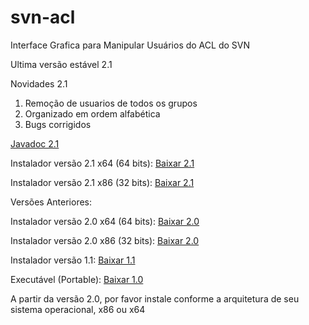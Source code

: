 # svn-acl
Interface Grafica para Manipular Usuários do ACL do SVN

Ultima versão estável 2.1

Novidades 2.1
 1. Remoção de usuarios de todos os grupos
 2. Organizado em ordem alfabética
 3. Bugs corrigidos
 
[Javadoc 2.1](https://rawgit.com/Lhuckaz/svn-acl/v.2.1/svn-acl/doc/index.html)

Instalador versão 2.1 x64 (64 bits): 
[Baixar 2.1](https://github.com/Lhuckaz/svn-acl/blob/v.2.1/svn-acl-2.1_x64.exe?raw=true)

Instalador versão 2.1 x86 (32 bits): 
[Baixar 2.1](https://github.com/Lhuckaz/svn-acl/blob/v.2.1/svn-acl-2.1_x86.exe?raw=true)

Versões Anteriores:

Instalador versão 2.0 x64 (64 bits): 
[Baixar 2.0](https://github.com/Lhuckaz/svn-acl/blob/v.2.0/svn-acl-2.0_x64.exe?raw=true)

Instalador versão 2.0 x86 (32 bits): 
[Baixar 2.0](https://github.com/Lhuckaz/svn-acl/blob/v.2.0/svn-acl-2.0_x86.exe?raw=true)

Instalador versão 1.1: 
[Baixar 1.1](https://github.com/Lhuckaz/svn-acl/blob/v.1.1/svn-acl-1.1.exe?raw=true)

Executável (Portable): 
[Baixar 1.0](https://github.com/Lhuckaz/svn-acl/blob/master/svn-acl-1.0.exe?raw=true)

A partir da versão 2.0, por favor instale conforme a arquitetura de seu sistema operacional, x86 ou x64
